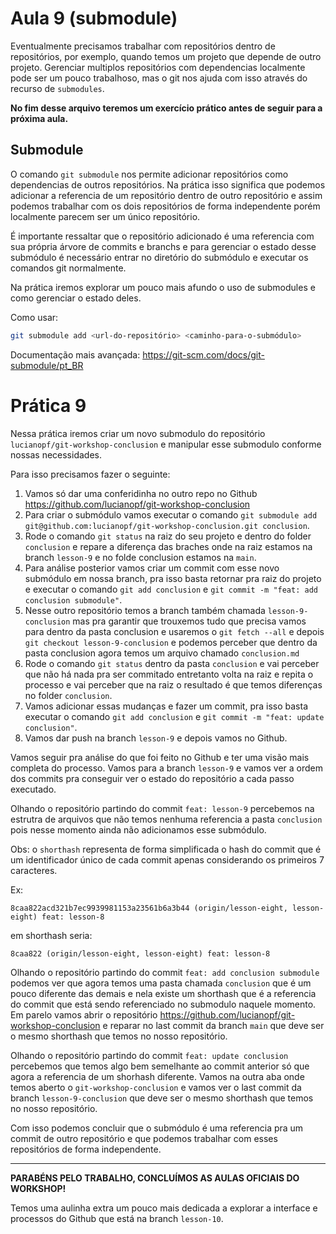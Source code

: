 # Aula 9 (submodule)

Eventualmente precisamos trabalhar com repositórios dentro de repositórios, por exemplo, quando temos um projeto que depende de outro projeto.
Gerenciar multiplos repositórios com dependencias localmente pode ser um pouco trabalhoso, mas o git nos ajuda com isso através do recurso de `submodules`.

**No fim desse arquivo teremos um exercício prático antes de seguir para a próxima aula.**

## Submodule

O comando `git submodule` nos permite adicionar repositórios como dependencias de outros repositórios.
Na prática isso significa que podemos adicionar a referencia de um repositório dentro de outro repositório e assim podemos trabalhar com os dois repositórios de forma independente porém localmente parecem ser um único repositório.

É importante ressaltar que o repositório adicionado é uma referencia com sua própria árvore de commits e branchs e para gerenciar o estado desse submódulo é necessário entrar no diretório do submódulo e executar os comandos git normalmente.

Na prática iremos explorar um pouco mais afundo o uso de submodules e como gerenciar o estado deles.

Como usar:
```bash
git submodule add <url-do-repositório> <caminho-para-o-submódulo>
```

Documentação mais avançada: https://git-scm.com/docs/git-submodule/pt_BR

# Prática 9

Nessa prática iremos criar um novo submodulo do repositório `lucianopf/git-workshop-conclusion` e manipular esse submodulo conforme nossas necessidades.

Para isso precisamos fazer o seguinte:
1. Vamos só dar uma conferidinha no outro repo no Github https://github.com/lucianopf/git-workshop-conclusion
2. Para criar o submódulo vamos executar o comando `git submodule add git@github.com:lucianopf/git-workshop-conclusion.git conclusion`.
3. Rode o comando `git status` na raiz do seu projeto e dentro do folder `conclusion` e repare a diferença das braches onde na raiz estamos na branch `lesson-9` e no folde conclusion estamos na `main`.
4. Para análise posterior vamos criar um commit com esse novo submódulo em nossa branch, pra isso basta retornar pra raiz do projeto e executar o comando `git add conclusion` e `git commit -m "feat: add conclusion submodule"`.
4. Nesse outro repositório temos a branch também chamada `lesson-9-conclusion` mas pra garantir que trouxemos tudo que precisa vamos para dentro da pasta conclusion e usaremos o `git fetch --all` e depois `git checkout lesson-9-conclusion` e podemos perceber que dentro da pasta conclusion agora temos um arquivo chamado `conclusion.md`
5. Rode o comando `git status` dentro da pasta `conclusion` e vai perceber que não há nada pra ser commitado entretanto volta na raiz e repita o processo e vai perceber que na raiz o resultado é que temos diferenças no folder `conclusion`.
6. Vamos adicionar essas mudanças e fazer um commit, pra isso basta executar o comando `git add conclusion` e `git commit -m "feat: update conclusion"`.
7. Vamos dar push na branch `lesson-9` e depois vamos no Github. 

Vamos seguir pra análise do que foi feito no Github e ter uma visão mais completa do processo.
Vamos para a branch `lesson-9` e vamos ver a ordem dos commits pra conseguir ver o estado do repositório a cada passo executado.

Olhando o repositório partindo do commit `feat: lesson-9` percebemos na estrutra de arquivos que não temos nenhuma referencia a pasta `conclusion` pois nesse momento ainda não adicionamos esse submódulo.

Obs: o `shorthash` representa de forma simplificada o hash do commit que é um identificador único de cada commit apenas considerando os primeiros 7 caracteres.

Ex:
```text
8caa822acd321b7ec9939981153a23561b6a3b44 (origin/lesson-eight, lesson-eight) feat: lesson-8
```
em shorthash seria:
```text
8caa822 (origin/lesson-eight, lesson-eight) feat: lesson-8
```

Olhando o repositório partindo do commit `feat: add conclusion submodule` podemos ver que agora temos uma pasta chamada `conclusion` que é um pouco diferente das demais e nela existe um shorthash que é a referencia do commit que está sendo referenciado no submodulo naquele momento. 
Em parelo vamos abrir o repositório https://github.com/lucianopf/git-workshop-conclusion e reparar no last commit da branch `main` que deve ser o mesmo shorthash que temos no nosso repositório.

Olhando o repositório partindo do commit `feat: update conclusion` percebemos que temos algo bem semelhante ao commit anterior só que agora a referencia de um shorhash diferente.
Vamos na outra aba onde temos aberto o `git-workshop-conclusion` e vamos ver o last commit da branch `lesson-9-conclusion` que deve ser o mesmo shorthash que temos no nosso repositório.
 
Com isso podemos concluir que o submódulo é uma referencia pra um commit de outro repositório e que podemos trabalhar com esses repositórios de forma independente.

--- 

**PARABÉNS PELO TRABALHO, CONCLUÍMOS AS AULAS OFICIAIS DO WORKSHOP!**

Temos uma aulinha extra um pouco mais dedicada a explorar a interface e processos do Github que está na branch `lesson-10`. 